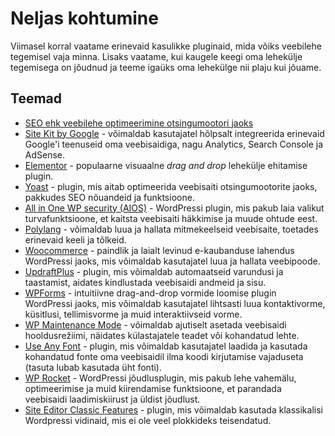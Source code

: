 # Neljas kohtumine

Viimasel korral vaatame erinevaid kasulikke pluginaid, mida võiks veebilehe tegemisel vaja minna. Lisaks vaatame, kui kaugele keegi oma lehekülje tegemisega on jõudnud ja teeme igaüks oma lehekülge nii plaju kui jõuame.

## Teemad
- [SEO ehk veebilehe optimeerimine otsingumootori jaoks](../../concepts/SEO/about.md)
- [Site Kit by Google](https://sitekit.withgoogle.com/) - võimaldab kasutajatel hõlpsalt integreerida erinevaid Google'i teenuseid oma veebisaidiga, nagu Analytics, Search Console ja AdSense.
- [Elementor](https://elementor.com/) - populaarne visuaalne *drag and drop* lehekülje ehitamise plugin.
- [Yoast](.https://yoast.com/wordpress/plugins/seo/) - plugin, mis aitab optimeerida veebisaiti otsingumootorite jaoks, pakkudes SEO nõuandeid ja funktsioone.
- [All in One WP security (AIOS)](https://wordpress.org/plugins/all-in-one-wp-security-and-firewall/) -  WordPressi plugin, mis pakub laia valikut turvafunktsioone, et kaitsta veebisaiti häkkimise ja muude ohtude eest.
- [Polylang](https://polylang.pro/) - võimaldab luua ja hallata mitmekeelseid veebisaite, toetades erinevaid keeli ja tõlkeid.
- [Woocommerce](https://woocommerce.com/) - paindlik ja laialt levinud e-kaubanduse lahendus WordPressi jaoks, mis võimaldab kasutajatel luua ja hallata veebipoode.
- [UpdraftPlus](https://updraftplus.com/) - plugin, mis võimaldab automaatseid varundusi ja taastamist, aidates kindlustada veebisaidi andmeid ja sisu.
- [WPForms](https://wpforms.com/) - intuitiivne drag-and-drop vormide loomise plugin WordPressi jaoks, mis võimaldab kasutajatel lihtsasti luua kontaktivorme, küsitlusi, tellimisvorme ja muid interaktiivseid vorme.
- [WP Maintenance Mode](https://wordpress.org/plugins/wp-maintenance/) - võimaldab ajutiselt asetada veebisaidi hooldusrežiimi, näidates külastajatele teadet või kohandatud lehte.
- [Use Any Font](https://wordpress.org/plugins/fonto/) - plugin, mis võimaldab kasutajatel laadida ja kasutada kohandatud fonte oma veebisaidil ilma koodi kirjutamise vajaduseta (tasuta lubab kasutada üht fonti).
- [WP Rocket](https://wp-rocket.me/) - WordPressi jõudlusplugin, mis pakub lehe vahemälu, optimeerimise ja muid kiirendamise funktsioone, et parandada veebisaidi laadimiskiirust ja üldist jõudlust.
- [Site Editor Classic Features](https://wordpress.org/plugins/fse-classic/) - plugin, mis võimaldab kasutada klassikalisi Wordpressi vidinaid, mis ei ole veel plokkideks teisendatud.
  